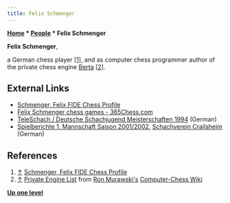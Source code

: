 ```yaml
---
title: Felix Schmenger
---
```

**[Home](Home "Home") * [People](People "People") * Felix Schmenger**

**Felix Schmenger**,

a German chess player <a id="cite-note-1" href="#cite-ref-1">[1]</a>, and as computer chess programmer author of the private chess engine [Berta](Berta "Berta") <a id="cite-note-2" href="#cite-ref-2">[2]</a>.

## External Links

- [Schmenger, Felix FIDE Chess Profile](https://ratings.fide.com/card.phtml?event=4627270)
- [Felix Schmenger chess games - 365Chess.com](https://www.365chess.com/players/Felix_Schmenger)
- [TeleSchach / Deutsche Schachjugend Meisterschaften 1994](http://www.teleschach.com/dsj/dsj-lm94.htm) (German)
- [Spielberichte 1. Mannschaft Saison 2001/2002](http://svc.schachvereine.de/archiv/spielberichte1M0203.shtml), [Schachverein Crailsheim](http://svc.schachvereine.de/verein.shtml) (German)

## References

1. <a id="cite-ref-1" href="#cite-note-1">↑</a> [Schmenger, Felix FIDE Chess Profile](https://ratings.fide.com/card.phtml?event=4627270)
1. <a id="cite-ref-2" href="#cite-note-2">↑</a> [Private Engine List](http://computer-chess.org/doku.php?id=computer_chess:wiki:lists:private_engine_list) from [Ron Murawski's](Ron_Murawski "Ron Murawski") [Computer-Chess Wiki](http://computer-chess.org/doku.php?id=home)

**[Up one level](People "People")**

